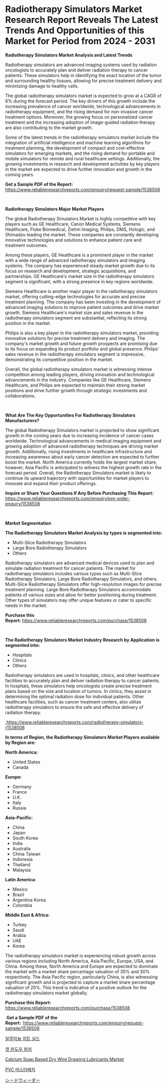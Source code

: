 <p><h1>Radiotherapy Simulators Market Research Report Reveals The Latest Trends And Opportunities of this Market for Period from 2024 - 2031</h1></p><p><strong>Radiotherapy Simulators Market Analysis and Latest Trends</strong></p>
<p><p>Radiotherapy simulators are advanced imaging systems used by radiation oncologists to accurately plan and deliver radiation therapy to cancer patients. These simulators help in identifying the exact location of the tumor and surrounding healthy tissues, allowing for precise treatment delivery and minimizing damage to healthy cells.</p><p>The global radiotherapy simulators market is expected to grow at a CAGR of 6% during the forecast period. The key drivers of this growth include the increasing prevalence of cancer worldwide, technological advancements in radiotherapy equipment, and the rising demand for non-invasive cancer treatment options. Moreover, the growing focus on personalized cancer treatment and the increasing adoption of image-guided radiation therapy are also contributing to the market growth.</p><p>Some of the latest trends in the radiotherapy simulators market include the integration of artificial intelligence and machine learning algorithms for treatment planning, the development of compact and cost-effective simulators for emerging markets, and the rising demand for portable and mobile simulators for remote and rural healthcare settings. Additionally, the growing investments in research and development activities by key players in the market are expected to drive further innovation and growth in the coming years.</p></p>
<p><strong>Get a Sample PDF of the Report:&nbsp;</strong> <a href="https://www.reliableresearchreports.com/enquiry/request-sample/1538508">https://www.reliableresearchreports.com/enquiry/request-sample/1538508</a></p>
<p>&nbsp;</p>
<p><strong>Radiotherapy Simulators Major Market Players</strong></p>
<p><p>The global Radiotherapy Simulators Market is highly competitive with key players such as GE Healthcare, Canon Medical Systems, Siemens Healthcare, Fluke Biomedical, Ziehm Imaging, Philips, DMS, Hologic, and Shimadzu leading the market. These companies are constantly developing innovative technologies and solutions to enhance patient care and treatment outcomes.</p><p>Among these players, GE Healthcare is a prominent player in the market with a wide range of advanced radiotherapy simulators and imaging systems. The company has experienced steady market growth due to its focus on research and development, strategic acquisitions, and partnerships. GE Healthcare's market size in the radiotherapy simulators segment is significant, with a strong presence in key regions worldwide.</p><p>Siemens Healthcare is another major player in the radiotherapy simulators market, offering cutting-edge technologies for accurate and precise treatment planning. The company has been investing in the development of advanced imaging solutions to improve patient outcomes and drive market growth. Siemens Healthcare's market size and sales revenue in the radiotherapy simulators segment are substantial, reflecting its strong position in the market.</p><p>Philips is also a key player in the radiotherapy simulators market, providing innovative solutions for precise treatment delivery and imaging. The company's market growth and future growth prospects are promising due to its focus on expanding its product portfolio and global presence. Philips' sales revenue in the radiotherapy simulators segment is impressive, demonstrating its competitive position in the market.</p><p>Overall, the global radiotherapy simulators market is witnessing intense competition among leading players, driving innovation and technological advancements in the industry. Companies like GE Healthcare, Siemens Healthcare, and Philips are expected to maintain their strong market positions and drive further growth through strategic investments and collaborations.</p></p>
<p>&nbsp;</p>
<p><strong>What Are The Key Opportunities For Radiotherapy Simulators Manufacturers?</strong></p>
<p><p>The global Radiotherapy Simulators market is projected to show significant growth in the coming years due to increasing incidence of cancer cases worldwide. Technological advancements in medical imaging equipment and growing adoption of advanced radiotherapy techniques are driving market growth. Additionally, rising investments in healthcare infrastructure and increasing awareness about early cancer detection are expected to further boost the market. North America currently holds the largest market share, however, Asia Pacific is anticipated to witness the highest growth rate in the forecast period. Overall, the Radiotherapy Simulators market is likely to continue its upward trajectory with opportunities for market players to innovate and expand their product offerings.</p></p>
<p><strong>Inquire or Share Your Questions If Any Before Purchasing This Report:</strong> <a href="https://www.reliableresearchreports.com/enquiry/pre-order-enquiry/1538508">https://www.reliableresearchreports.com/enquiry/pre-order-enquiry/1538508</a></p>
<p>&nbsp;</p>
<p><strong>Market Segmentation</strong></p>
<p><strong>The Radiotherapy Simulators Market Analysis by types is segmented into:</strong></p>
<p><ul><li>Multi-Slice Radiotherapy Simulators</li><li>Large Bore Radiotherapy Simulators</li><li>Others</li></ul></p>
<p><p>Radiotherapy simulators are advanced medical devices used to plan and simulate radiation treatment for cancer patients. The market for radiotherapy simulators includes various types such as Multi-Slice Radiotherapy Simulators, Large Bore Radiotherapy Simulators, and others. Multi-Slice Radiotherapy Simulators offer high-resolution images for precise treatment planning. Large Bore Radiotherapy Simulators accommodate patients of various sizes and allow for better positioning during treatment. Other types of simulators may offer unique features or cater to specific needs in the market.</p></p>
<p><strong>Purchase this Report:&nbsp;</strong><a href="https://www.reliableresearchreports.com/purchase/1538508">https://www.reliableresearchreports.com/purchase/1538508</a></p>
<p>&nbsp;</p>
<p><strong>The Radiotherapy Simulators Market Industry Research by Application is segmented into:</strong></p>
<p><ul><li>Hospitals</li><li>Clinics</li><li>Others</li></ul></p>
<p><p>Radiotherapy simulators are used in hospitals, clinics, and other healthcare facilities to accurately plan and deliver radiation therapy to cancer patients. In hospitals, these simulators help oncologists create precise treatment plans based on the size and location of tumors. In clinics, they assist in determining the optimal radiation dose for individual patients. Other healthcare facilities, such as cancer treatment centers, also utilize radiotherapy simulators to ensure the safe and effective delivery of radiation therapy.</p></p>
<p><a href="https://www.reliableresearchreports.com/radiotherapy-simulators-r1538508">&nbsp;https://www.reliableresearchreports.com/radiotherapy-simulators-r1538508</a></p>
<p><strong>In terms of Region, the Radiotherapy Simulators Market Players available by Region are:</strong></p>
<p>
    <p> <strong> North America: </strong>
        <ul>
            <li>United States</li>
            <li>Canada</li>
        </ul>
        </p> 
    <p> <strong> Europe: </strong>
        <ul>
            <li>Germany</li>
            <li>France</li>
            <li>U.K.</li>
            <li>Italy</li>
            <li>Russia</li>
        </ul>
        </p> 
    <p> <strong> Asia-Pacific: </strong>
        <ul>
            <li>China</li>
            <li>Japan</li>
            <li>South Korea</li>
            <li>India</li>
            <li>Australia</li>
            <li>China Taiwan</li>
            <li>Indonesia</li>
            <li>Thailand</li>
            <li>Malaysia</li>
        </ul>
        </p> 
    <p> <strong> Latin America: </strong>
        <ul>
            <li>Mexico</li>
            <li>Brazil</li>
            <li>Argentina Korea</li>
            <li>Colombia</li>
        </ul>
        </p> 
    <p> <strong> Middle East & Africa: </strong>
        <ul>
            <li>Turkey</li>
            <li>Saudi</li>
            <li>Arabia</li>
            <li>UAE</li>
            <li>Korea</li>
        </ul>
    </p>
    </p>
<p><p>The radiotherapy simulators market is experiencing robust growth across various regions including North America, Asia Pacific, Europe, USA, and China. Among these, North America and Europe are expected to dominate the market with a market share percentage valuation of 35% and 30% respectively. The Asia Pacific region, particularly China, is also witnessing significant growth and is projected to capture a market share percentage valuation of 25%. This trend is indicative of a positive outlook for the radiotherapy simulators market globally.</p></p>
<p><strong>Purchase this Report: </strong><a href="https://www.reliableresearchreports.com/purchase/1538508">https://www.reliableresearchreports.com/purchase/1538508</a></p>
<p>&nbsp;<strong>Get a Sample PDF of the Report:&nbsp;&nbsp;</strong><a href="https://www.reliableresearchreports.com/enquiry/request-sample/1538508">https://www.reliableresearchreports.com/enquiry/request-sample/1538508</a></p>
<p><strong></strong></p>
<p><p><a href="https://medium.com/@jackieshlerin9805/2024%EB%85%84%EB%B6%80%ED%84%B0-2031%EB%85%84%EA%B9%8C%EC%A7%80-%EC%95%8C%EB%A3%A8%EB%AF%B8%EB%8A%84-%ED%9E%88%ED%8A%B8%EC%8B%A4%EB%93%9C-%EC%8B%9C%EC%9E%A5-%EC%A0%90%EC%9C%A0%EC%9C%A8-%EB%B3%80%ED%99%94-%EB%B0%8F-%EC%8B%9C%EC%9E%A5-%EC%84%B1%EC%9E%A5-%ED%8A%B8%EB%A0%8C%EB%93%9C-2cb1f7c864b0">알루미늄 히트 실드</a></p><p><a href="https://github.com/royErdmtyan906778/Market-Research-Report-List-1/blob/main/109056944388.md">캣 윈도우 퍼치</a></p><p><a href="https://issuu.com/reportprime-2/docs/calcium-soap-based-dry-wire-drawing-lubricants-mar">Calcium Soap Based Dry Wire Drawing Lubricants Market</a></p><p><a href="https://medium.com/@emmamoy1/pvc-%EB%A7%88%EC%8A%A4%ED%84%B0%EB%B0%B0%EC%B9%98-%EC%8B%9C%EC%9E%A5-2031%EB%85%84%EA%B9%8C%EC%A7%80%EC%9D%98-%ED%8A%B8%EB%A0%8C%EB%93%9C-%EC%98%88%EC%B8%A1-%EB%B0%8F-%EA%B2%BD%EC%9F%81-%EB%B6%84%EC%84%9D-128672956e40">PVC 마스터배치</a></p><p><a href="https://github.com/adcxff01450218/Market-Research-Report-List-2/blob/main/492865549546.md">シードウィーダー</a></p></p>